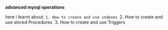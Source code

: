 **advanced mysql operations**

here i learnt about:
`1. How to create and use indexes
`2. How to create and use stored Procedures
`3. How to create and use Triggers
